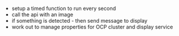 * setup a timed function to run every second
* call the api with an image
* if something is detected - then send message to display
* work out to manage properties for OCP cluster and display service
